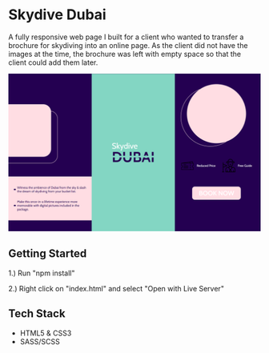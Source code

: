 # Skydive Dubai

A fully responsive web page I built for a client who wanted to transfer a brochure for skydiving into an online page. As the client did not have the images at the time, the brochure was left with empty space so that the client could add them later.

![Skydive Dubai Brochure View](/sd-view-1.png)

## Getting Started

1.) Run "npm install"

2.) Right click on "index.html" and select "Open with Live Server"

## Tech Stack

- HTML5 & CSS3
- SASS/SCSS
